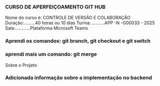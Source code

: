 ### CURSO DE APERFEIÇOAMENTO GIT HUB ###

Nome do curso é: CONTROLE DE VERSÃO E COLABORAÇÃO
Duração:.........40 horas ou 10 dias
Turma: ..........APP -N -G00033 - 2025
Sala:............Plataforma Microsoft Teams

### Aprendi os comandos: git branch, git  checkout e git switch ###
### aprendi mais um comando: git merge ###
Sobre o Projeto
### Adicionada informação sobre a implementação no backend ###
